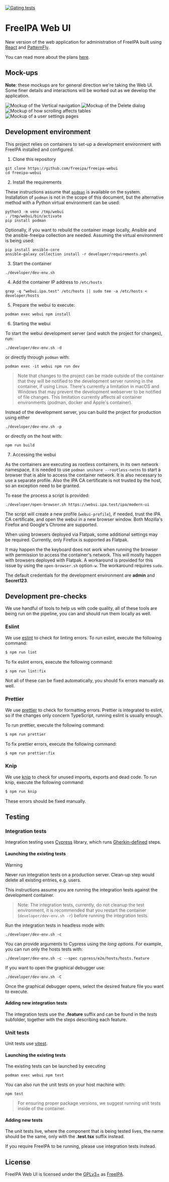 [![Gating tests](https://github.com/freeipa/freeipa-webui/actions/workflows/gating.yml/badge.svg)](https://github.com/freeipa/freeipa-webui/actions/workflows/gating.yml)

# FreeIPA Web UI

New version of the web application for administration of FreeIPA built using [React](https://reactjs.org/) and [PatternFly](https://www.patternfly.org/).

You can read more about the plans [here](https://github.com/freeipa/freeipa-webui/discussions/34).

## Mock-ups

**Note**: these mockups are for general direction we're taking the Web UI. Some finer details and interactions will be worked out as we develop the application.

![Mockup of the Vertical navigation](doc/mockup-navigation.png)
![Mockup of the Delete dialog](doc/mockup-delete.png)
![Mockup of how scrolling affects tables](doc/mockup-scrolling.png)
![Mockup of a user settings pages](doc/mockup-settings.png)

## Development environment

This project relies on containers to set-up a development environment with FreeIPA installed and configured.

1. Clone this repository

```
git clone https://github.com/freeipa/freeipa-webui
cd freeipa-webui
```

2. Install the requirements

These instructions assume that [`podman`](https://podman.io) is available on the system. Installation of `podman` is not in the scope of this document, but the alternative method with a Python virtual environment can be used:

```
python3 -m venv /tmp/webui
. /tmp/webui/bin/activate
pip install podman
```

Optionally, if you want to rebuild the container image locally, Ansible and the ansible-freeipa collection are needed. Assuming the virtual environment is being used:

```
pip install ansible-core
ansible-galaxy collection install -r developer/requirements.yml
```

3. Start the container

```
./developer/dev-env.sh
```

4. Add the container IP address to `/etc/hosts`

```
grep -q "webui.ipa.test" /etc/hosts || sudo tee -a /etc/hosts < developer/hosts
```

5. Prepare the webui to execute:

```
podman exec webui npm install
```

6. Starting the webui

To start the webui development server (and watch the project for changes), run:

```
./developer/dev-env.sh -d
```

or directly through `podman` with:

```
podman exec -it webui npm run dev
```

> Note that changes to the project can be made outside of the container that they will be notified to the development server running in the container, if using Linux. There's currently a limitation in macOS and Windows that may prevent the development webserver to be notified of file changes. This limitation currently affects all container environments (podman, docker and Apple's container).

Instead of the development server, you can build the project for production using either

```
./developer/dev-env.sh -p
```

or directly on the host with:

```
npm run build
```

7. Accessing the webui

As the containers are executing as rootless containers, in its own network namespace, it is needed to use `podman unshare --rootless-netns` to start a browser that is able to access the container network. It is also necessary to use a separate profile. Also the IPA CA certificate is not trusted by the host, so an exception need to be granted.

To ease the process a script is provided:

```
./developer/open-browser.sh https://webui.ipa.test/ipa/modern-ui
```

The script will create a new profile (`webui-profile`), if needed, trust the IPA CA certificate, and open the webui in a new browser window.
Both Mozilla's Firefox and Google's Chrome are supported.

When using browsers deployed via Flatpak, some additional settings may be required. Currently, only Firefox is supported as Flatpak.

It may happen the the keyboard does not work when running the browser with permission to access the container's network. This will mostly happen with browsers deployed with Flatpak. A workaround is provided for this issue by using the `open-browser.sh` option`-w`. The workaround requires `sudo`.

The default credentials for the development environment are **admin** and **Secret123**.

## Development pre-checks

We use handful of tools to help us with code quality, all of these tools are being run on the pipeline, you can and should run them locally as well.

### Eslint

We use [eslint](https://eslint.org) to check for linting errors.
To run eslint, execute the following command:

```bash
$ npm run lint
```

To fix eslint errors, execute the following command:

```bash
$ npm run lint:fix
```

Not all of these can be fixed automatically, you should fix errors manually as well.

### Prettier

We use [prettier](https://prettier.io) to check for formatting errors.
Prettier is integrated to eslint, so if the changes only concern TypeScript, running eslint is usually enough.

To run prettier, execute the following command:

```bash
$ npm run prettier
```

To fix prettier errors, execute the following command:

```bash
$ npm run prettier:fix
```

### Knip

We use [knip](https://knip.dev) to check for unused imports, exports and dead code.
To run knip, execute the following command:

```bash
$ npm run knip
```

These errors should be fixed manually.

## Testing

### Integration tests

Integration testing uses [Cypress](https://www.cypress.io) library, which runs [Gherkin-defined](https://cucumber.io/docs/gherkin) steps.

#### Launching the existing tests

> [!WARNING]
> Never run integration tests on a production server. Clean-up step would delete all existing entries, e.g. users.

This instructions assume you are running the integration tests against the development container.

> Note: The integration tests, currently, do not cleanup the test environment, it is recommended that you restart the container (`developer/dev-env.sh -r`) before running the integration tests.

Run the integration tests in headless mode with:

```
./developer/dev-env.sh -c
```

You can provide arguments to Cypress using the _long options_. For example, you can run only the hosts tests with:

```
./developer/dev-env.sh -c --spec cypress/e2e/hosts/hosts.feature
```

If you want to open the graphical debugger use:

```
./developer/dev-env.sh -C
```

Once the graphical debugger opens, select the desired feature file you want to execute.

#### Adding new integration tests

The integration tests use the **.feature** suffix and can be found in the _tests_ subfolder, together with the steps describing each feature.

### Unit tests

Unit tests use [vitest](https://vitest.dev).

#### Launching the existing tests

The existing tests can be launched by executing

```
podman exec webui npm test
```

You can also run the unit tests on your host machine with:

```
npm test
```

> For ensuring proper package versions, we suggest running unit tests inside of the container.

#### Adding new tests

The unit tests live, where the component that is being tested lives, the name should be the same, only with the **.test.tsx** suffix instead.

If you require FreeIPA to be running, please use integration tests instead.

## License

FreeIPA Web UI is licensed under the [GPLv3+](./COPYING) as
[FreeIPA](https://github.com/freeipa/freeipa).
